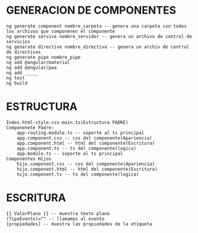
# GENERACION DE COMPONENTES
    ng generate component nombre_carpeta -- genera una carpeta con todos los archivos que componenen el componente
    ng generate service nombre_servidor -- genera un archivo de control de servicios
    ng generate directive nombre_directiva -- genera un archiv de control de directivas
    ng generate pipe nombre_pipe
    ng add @angular/material
    ng add @angular/pwa
    ng add _____
    ng test
    ng build

# ESTRUCTURA
    Index.html-style.css-main.ts(Estructura PADRE)
    Componenete Padre: 
        app-routing.module.ts -- soporte al ts principal
        app.component.css -- css del componente(Apariencia)
        app.component.html -- html del componente(Escritura)
        app.component.ts -- ts del componente(logica)
        app.module.ts -- soporte al ts principal
    Componentes Hijos
        hijo.component.css -- css del componente(Apariencia)
        hijo.component.html -- html del componente(Escritura)
        hijo.component.ts -- ts del componente(logica)

# ESCRITURA
    {{ ValorPlano }} -- muestra texto plano
    (TipoEvento)="" -- llamamos al evento
    [propiedades] -- muestra las propiedades de la etiqueta
        
